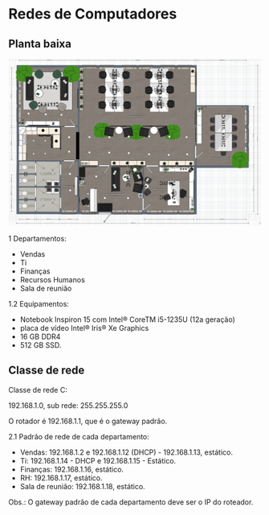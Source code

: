 # Redes de Computadores

## Planta baixa
![img](/Redes%20de%20Computadores/planta%20baixa%20do%20escritorio.png)

1 Departamentos:

- Vendas
- Ti
- Finanças
- Recursos Humanos
- Sala de reunião

1.2 Equipamentos:

- Notebook Inspiron 15 com Intel® CoreTM i5-1235U (12a geração) 
- placa de vídeo Intel® Iris® Xe Graphics
- 16 GB DDR4 
- 512 GB SSD.

## Classe de rede

Classe de rede C:

 192.168.1.0, sub rede: 255.255.255.0

O rotador é 192.168.1.1, que é o gateway padrão.

2.1 Padrão de rede de cada departamento:

- Vendas: 192.168.1.2 e 192.168.1.12 (DHCP) - 192.168.1.13, estático.
- Ti: 192.168.1.14 - DHCP e 192.168.1.15 - Estático.
- Finanças: 192.168.1.16, estático.
- RH: 192.168.1.17, estático.
- Sala de reunião: 192.168.1.18, estático.

Obs.: O gateway padrão de cada departamento deve ser o IP do roteador.